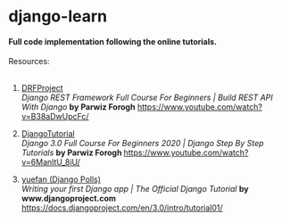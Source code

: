 # django-learn

#### Full code implementation following the online tutorials.

Resources: </br></br>
1. [DRFProject](https://github.com/JeffreyZe/django-learn/tree/master/DRFProject "DRFProject") </br>
_Django REST Framework Full Course For Beginners | Build REST API With Django_ <b>by Parwiz Forogh</b>
https://www.youtube.com/watch?v=B38aDwUpcFc/

2. [DjangoTutorial](https://github.com/JeffreyZe/django-learn/tree/master/DjangoTutorial "DjangoTutorial") </br>
_Django 3.0 Full Course For Beginners 2020 | Django Step By Step Tutorials_ <b>by Parwiz Forogh </b>
https://www.youtube.com/watch?v=6ManltU_8iU/

2. [yuefan (Django Polls)](https://github.com/JeffreyZe/django-learn/tree/master/yuefan "yuefan") </br>
_Writing your first Django app | The Official Django Tutorial_  <b>by w<k>ww</k>.djangoproject.com </b>
https://docs.djangoproject.com/en/3.0/intro/tutorial01/
